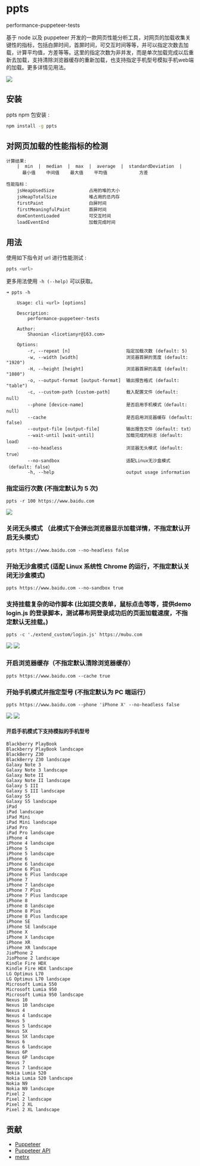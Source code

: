 # ppts

performance-puppeteer-tests

基于 node 以及 puppeteer 开发的一款网页性能分析工具，对网页的加载收集关键性的指标，包括白屏时间，首屏时间，可交互时间等等，并可以指定次数去加载，计算平均值，方差等等。这里的指定次数为非并发，而是单次加载完成以后重新去加载，支持清除浏览器缓存的重新加载，也支持指定手机型号模拟手机web端的加载。更多详情见用法。

<img src="https://github.com/ShaoNianyr/ppts/blob/master/picture/Usage_Options.png">

## 安装

ppts npm 包安装 :

```bash
npm install -g ppts
```

## 对网页加载的性能指标的检测
```console
计算结果:
    |  min  |  median  |  max  |  average  |  standardDeviation  |
      最小值    中间值    最大值    平均值            方差

性能指标：
    jsHeapUsedSize             占用的堆的大小
    jsHeapTotalSize            堆占用的总内存
    firstPaint                 白屏时间
    firstMeaningfulPaint       首屏时间
    domContentLoaded           可交互时间
    loadEventEnd               加载完成时间
```

## 用法

使用如下指令对 url 进行性能测试 :

```bash
ppts <url>
```

更多用法使用 `-h (--help)` 可以获取。

```console
➜ ppts -h

    Usage: cli <url> [options]

    Description:
        performance-puppeteer-tests

    Author:
        Shaonian <licetianyr@163.com>
    
    Options:
        -r, --repeat [n]                     指定加载次数 (default: 5)
        -w, --width [width]                  浏览器首屏的宽度 (default: "1920")
        -H, --height [height]                浏览器首屏的高度 (default: "1080")
        -o, --output-format [output-format]  输出报告格式 (default: "table")
        -c, --custom-path [custom-path]      载入配置文件（default: null）
        --phone [device-name]                是否启用手机模式（default: null）
        --cache                              是否启用浏览器缓存 (default: false)
        --output-file [output-file]          输出报告文件（default: txt）
        --wait-until [wait-until]            加载完成的标志（default: load）
        --no-headless                        浏览器无头模式（default: true）
        --no-sandbox                         适配Linux无沙盒模式（default: false）
        -h, --help                           output usage information
```

### 指定运行次数 (不指定默认为 5 次)
```shell
ppts -r 100 https://www.baidu.com
```
<img src="https://github.com/ShaoNianyr/ppts/blob/master/picture/Settings_repeat_times.png">

### 关闭无头模式 （此模式下会弹出浏览器显示加载详情，不指定默认开启无头模式）
```shell
ppts https://www.baidu.com --no-headless false
```

### 开始无沙盒模式 (适配 Linux 系统性 Chrome 的运行，不指定默认关闭无沙盒模式) 
```shell
ppts https://www.baidu.com --no-sandbox true
```

### 支持挂载复杂的动作脚本 (比如提交表单，鼠标点击等等，提供demo login.js 的登录脚本，测试幕布网登录成功后的页面加载速度，不指定默认无挂载。)
```shell
ppts -c './extend_custom/login.js' https://mubu.com
```
<img src="https://github.com/ShaoNianyr/ppts/blob/master/picture/mubu.png">
<img src="https://github.com/ShaoNianyr/ppts/blob/master/picture/view_the_index_after_login.png">

### 开启浏览器缓存（不指定默认清除浏览器缓存）
```shell
ppts https://www.baidu.com --cache true
```

### 开始手机模式并指定型号 (不指定默认为 PC 端运行）
```shell
ppts https://www.baidu.com --phone 'iPhone X' --no-headless false
```
<img src="https://github.com/ShaoNianyr/ppts/blob/master/picture/Setting_phone_mode_with_iPhone_X.png">

<img src="https://github.com/ShaoNianyr/ppts/blob/master/picture/Setting_phone_errors.png">

#### 开启手机模式下支持模拟的手机型号
```console
Blackberry PlayBook
Blackberry PlayBook landscape
BlackBerry Z30
BlackBerry Z30 landscape
Galaxy Note 3
Galaxy Note 3 landscape
Galaxy Note II
Galaxy Note II landscape
Galaxy S III
Galaxy S III landscape
Galaxy S5
Galaxy S5 landscape
iPad
iPad landscape
iPad Mini
iPad Mini landscape
iPad Pro
iPad Pro landscape
iPhone 4
iPhone 4 landscape
iPhone 5
iPhone 5 landscape
iPhone 6
iPhone 6 landscape
iPhone 6 Plus
iPhone 6 Plus landscape
iPhone 7
iPhone 7 landscape
iPhone 7 Plus
iPhone 7 Plus landscape
iPhone 8
iPhone 8 landscape
iPhone 8 Plus
iPhone 8 Plus landscape
iPhone SE
iPhone SE landscape
iPhone X
iPhone X landscape
iPhone XR
iPhone XR landscape
JioPhone 2
JioPhone 2 landscape
Kindle Fire HDX
Kindle Fire HDX landscape
LG Optimus L70
LG Optimus L70 landscape
Microsoft Lumia 550
Microsoft Lumia 950
Microsoft Lumia 950 landscape
Nexus 10
Nexus 10 landscape
Nexus 4
Nexus 4 landscape
Nexus 5
Nexus 5 landscape
Nexus 5X
Nexus 5X landscape
Nexus 6
Nexus 6 landscape
Nexus 6P
Nexus 6P landscape
Nexus 7
Nexus 7 landscape
Nokia Lumia 520
Nokia Lumia 520 landscape
Nokia N9
Nokia N9 landscape
Pixel 2
Pixel 2 landscape
Pixel 2 XL
Pixel 2 XL landscape
```

## 贡献

-   [Puppeteer](https://github.com/GoogleChrome/puppeteer)
-   [Puppeteer API](https://pptr.dev/)
-   [metrx](https://github.com/lumapps/metrx)